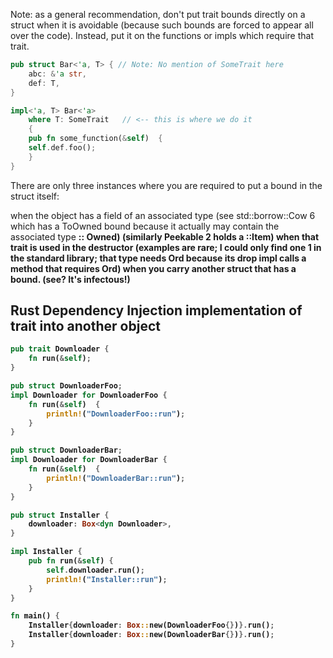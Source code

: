 Note: as a general recommendation, don't put trait bounds directly on a struct when it is avoidable (because such bounds
are forced to appear all over the code). Instead, put it on the functions or impls which require that trait.

```rust
pub struct Bar<'a, T> { // Note: No mention of SomeTrait here
    abc: &'a str,
    def: T,
}

impl<'a, T> Bar<'a> 
    where T: SomeTrait   // <-- this is where we do it
    {
    pub fn some_function(&self)  {
    self.def.foo();
    }
}
```

There are only three instances where you are required to put a bound in the struct itself:

when the object has a field of an associated type
(see std::borrow::Cow 6 which has a ToOwned bound because it actually may contain the associated type <B as ToOwned>::
Owned)
(similarly Peekable 2 holds a <T as Iterator>::Item)
when that trait is used in the destructor
(examples are rare; I could only find one 1 in the standard library; that type needs Ord because its drop impl calls a
method that requires Ord)
when you carry another struct that has a bound. (see? It's infectous!)

## Rust Dependency Injection implementation of trait into another object

```rust
pub trait Downloader {
    fn run(&self);
}

pub struct DownloaderFoo;
impl Downloader for DownloaderFoo {
    fn run(&self)  {
        println!("DownloaderFoo::run");
    }
}

pub struct DownloaderBar;
impl Downloader for DownloaderBar {
    fn run(&self)  {
        println!("DownloaderBar::run");
    }
}

pub struct Installer {
    downloader: Box<dyn Downloader>,
}

impl Installer {
    pub fn run(&self) {
        self.downloader.run();
        println!("Installer::run");
    }
}

fn main() {
    Installer{downloader: Box::new(DownloaderFoo{})}.run();
    Installer{downloader: Box::new(DownloaderBar{})}.run();
}
```

